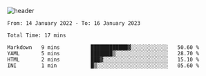 ![header](https://github.com/yrf105/yrf105/blob/main/header.png)

<!--
**yrf105/yrf105** is a ✨ _special_ ✨ repository because its `README.md` (this file) appears on your GitHub profile.

Here are some ideas to get you started:

- 🔭 I’m currently working on ...
- 🌱 I’m currently learning ...
- 👯 I’m looking to collaborate on ...
- 🤔 I’m looking for help with ...
- 💬 Ask me about ...
- 📫 How to reach me: ...
- 😄 Pronouns: ...
- ⚡ Fun fact: ...
-->

<!--START_SECTION:waka-->

```text
From: 14 January 2022 - To: 16 January 2023

Total Time: 17 mins

Markdown   9 mins          ████████████▓░░░░░░░░░░░░   50.60 %
YAML       5 mins          ███████▒░░░░░░░░░░░░░░░░░   28.70 %
HTML       2 mins          ███▓░░░░░░░░░░░░░░░░░░░░░   15.10 %
INI        1 min           █▒░░░░░░░░░░░░░░░░░░░░░░░   05.60 %
```

<!--END_SECTION:waka-->
